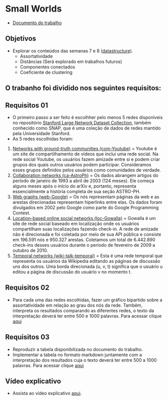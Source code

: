 # Small Worlds
- [Documento do trabalho](https://github.com/ivanovitchm/datastructure/blob/main/lessons/week_09/U2T2.pdf)

## Objetivos 
- Explorar os conteúdos das semanas 7 e 8 ([datastructure](https://github.com/ivanovitchm/datastructure)).
  - Assortatividade
  - Distâncias (Será explorado em trabalhos futuros)
  - Componentes conectados
  - Coeficiente de clustering
## O trabanho foi dividido nos seguintes requisitos:
## Requisitos 01
- O primeiro passo a ser feito é escolhher pelo menos 5 redes disponíveis no repositório [Stanford Large Network Dataset Collection](https://snap.stanford.edu/data/), também conhecido como SNAP, que é uma coleção de dados de redes mantido pela Universidade Stanford.
- As 5 redes escolhidas foram:
 1. [Networks with ground-truth communities (com-Youtube)](https://snap.stanford.edu/data/com-Youtube.html) = Youtube é um site de compartilhamento de vídeos que inclui uma rede social. Na rede social Youtube, os usuários fazem amizade entre si e podem criar grupos dos quais outros usuários podem participar. Consideramos esses grupos definidos pelos usuários como comunidades de verdade.  
 2. [Collaboration networks (ca-AstroPh)](https://snap.stanford.edu/data/ca-AstroPh.html) = Os dados abrangem artigos do período de janeiro de 1993 a abril de 2003 (124 meses). Ele começa alguns meses após o início do arXiv e, portanto, representa essencialmente a história completa de sua seção ASTRO-PH.  
 3. [Web graphs (web-Google)](https://snap.stanford.edu/data/web-Google.html) = Os nós representam páginas da web e as arestas direcionadas representam hiperlinks entre elas. Os dados foram divulgados em 2002 pelo Google como parte do Google Programming Contest. 
 4. [Location-based online social networks (loc-Gowalla)](https://snap.stanford.edu/data/loc-Gowalla.html) = Gowalla é um site de rede social baseado em localização onde os usuários compartilham suas localizações fazendo check-in. A rede de amizade não é direcionada e foi coletada por meio de sua API pública e consiste em 196.591 nós e 950.327 arestas. Coletamos um total de 6.442.890 check-ins desses usuários durante o período de fevereiro de 2009 a outubro de 2010. 
 5. [Temporal networks (wiki-talk-temporal)](https://snap.stanford.edu/data/wiki-talk-temporal.html) = Esta é uma rede temporal que representa os usuários da Wikipedia editando as páginas de discussão uns dos outros. Uma borda direcionada (u, v, t) significa que o usuário u editou a página de discussão do usuário v no momento t.
   
## Requisitos 02
- Para cada uma das redes escolhidas, fazer um gráfico bipartido sobre a assortatividade em relação ao grau dos nós da rede. Também, interpreta os resultados comparando as diferentes redes, o texto da interpretação deverá ter entre 500 e 1000 palavras. Para acessar clique [aqui](https://github.com/EmanoelBatista/Algoritmos_Estruturas_Dados_2/tree/main/U2T2/Requisito_02)

## Requisitos 03
- Reproduzir a tabela disponibilizada no documento do trabalho.
- Implementar a tabela no formato markdown juntamente com a interpretação dos resultados cuja o texto deverá ter entre 500 a 1000 palavras. Para acessar clique [aqui](https://github.com/EmanoelBatista/Algoritmos_Estruturas_Dados_2/tree/main/U2T2/Requisito_03)

## Vídeo explicativo
- Assista ao vídeo explicativo [aqui]().

